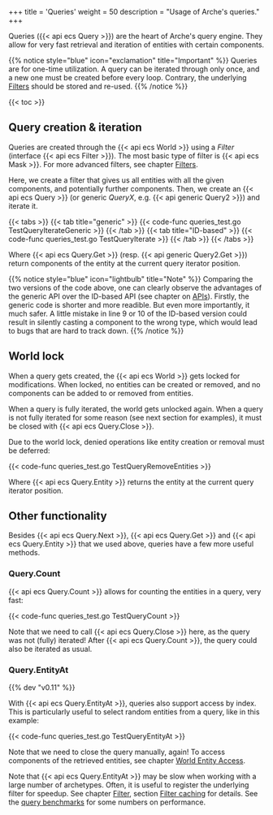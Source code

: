 +++
title = 'Queries'
weight = 50
description = "Usage of Arche's queries."
+++

Queries ({{< api ecs Query >}}) are the heart of Arche's query engine.
They allow for very fast retrieval and iteration of entities with certain components.

{{% notice style="blue" icon="exclamation" title="Important" %}}
Queries are for one-time utilization.
A query can be iterated through only once, and a new one must be created before every loop.
Contrary, the underlying [Filters](./filters) should be stored and re-used.
{{% /notice %}}

{{< toc >}}

## Query creation & iteration

Queries are created through the {{< api ecs World >}} using a *Filter* (interface {{< api ecs Filter >}}).
The most basic type of filter is {{< api ecs Mask >}}. For more advanced filters, see chapter [Filters](./filters).

Here, we create a filter that gives us all entities with all the given components, and potentially further components. Then, we create an {{< api ecs Query >}} (or generic *QueryX*, e.g. {{< api generic Query2 >}}) and iterate it.

{{< tabs >}}
{{< tab title="generic" >}}
{{< code-func queries_test.go TestQueryIterateGeneric >}}
{{< /tab >}}
{{< tab title="ID-based" >}}
{{< code-func queries_test.go TestQueryIterate >}}
{{< /tab >}}
{{< /tabs >}}

Where {{< api ecs Query.Get >}} (resp. {{< api generic Query2.Get >}}) return components of the entity at the
current query iterator position.

{{% notice style="blue" icon="lightbulb" title="Note" %}}
Comparing the two versions of the code above, one can clearly observe the advantages of the generic API
over the ID-based API (see chapter on [APIs](./apis)).
Firstly, the generic code is shorter and more readible.
But even more importantly, it much safer.
A little mistake in line 9 or 10 of the ID-based version could result in silently casting a component
to the wrong type, which would lead to bugs that are hard to track down.
{{% /notice %}}

## World lock

When a query gets created, the {{< api ecs World >}} gets locked for modifications.
When locked, no entities can be created or removed, and no components can be added to
or removed from entities.

When a query is fully iterated, the world gets unlocked again. When a query is not fully iterated
for some reason (see next section for examples), it must be closed with {{< api ecs Query.Close >}}.

Due to the world lock, denied operations like entity creation or removal must be deferred:

{{< code-func queries_test.go TestQueryRemoveEntities >}}

Where {{< api ecs Query.Entity >}} returns the entity at the current query iterator position.

## Other functionality

Besides {{< api ecs Query.Next >}}, {{< api ecs Query.Get >}} and {{< api ecs Query.Entity >}}
that we used above, queries have a few more useful methods.

### Query.Count

{{< api ecs Query.Count >}} allows for counting the entities in a query, very fast:

{{< code-func queries_test.go TestQueryCount >}}

Note that we need to call {{< api ecs Query.Close >}} here, as the query was not (fully) iterated!
After {{< api ecs Query.Count >}}, the query could also be iterated as usual.

### Query.EntityAt

{{% dev "v0.11" %}}

With {{< api ecs Query.EntityAt >}}, queries also support access by index.
This is particularly useful to select random entities from a query,
like in this example:

{{< code-func queries_test.go TestQueryEntityAt >}}

Note that we need to close the query manually, again!
To access components of the retrieved entities, see chapter [World Entity Access](./world-access).

Note that {{< api ecs Query.EntityAt >}} may be slow when working with a large number of archetypes.
Often, it is useful to register the underlying filter for speedup.
See chapter [Filter](./filters), section [Filter caching](./filters#filter-caching) for details.
See the [query benchmarks](/background/benchmarks#query) for some numbers on performance.
